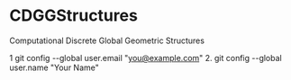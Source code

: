 # CDGGStructures
Computational Discrete Global Geometric Structures


1   git config --global user.email "you@example.com"
2.  git config --global user.name "Your Name"





